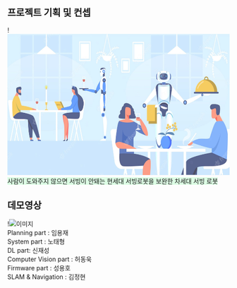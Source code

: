 ## 프로젝트 기획 및 컨셉
!<img src="./image/Image01.jpg" alt="이미지" width="640" height="320"> <br>
<span style='background-color:#dcffe4'>사람이 도와주지 않으면 서빙이 안돼는 현세대 서빙로봇을 보완한 차세대 서빙 로봇</span> <br>

## 데모영상
!<img src="./image/demo.gif" alt="이미지" width="640" height="240"> <br>
Planning part : 임용재 <br>
System part : 노태형 <br>
DL part: 신재성 <br>
Computer Vision part : 허동욱 <br>
Firmware part : 성용호 <br>
SLAM & Navigation : 김정현 <br>

